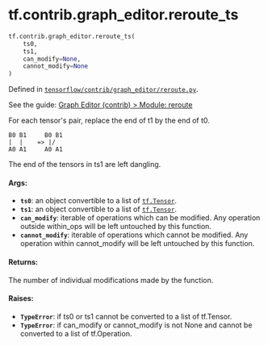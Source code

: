 <div itemscope itemtype="http://developers.google.com/ReferenceObject">
<meta itemprop="name" content="tf.contrib.graph_editor.reroute_ts" />
<meta itemprop="path" content="Stable" />
</div>

# tf.contrib.graph_editor.reroute_ts

``` python
tf.contrib.graph_editor.reroute_ts(
    ts0,
    ts1,
    can_modify=None,
    cannot_modify=None
)
```



Defined in [`tensorflow/contrib/graph_editor/reroute.py`](https://www.tensorflow.org/code/tensorflow/contrib/graph_editor/reroute.py).

See the guide: [Graph Editor (contrib) > Module: reroute](../../../../../api_guides/python/contrib.graph_editor.md#Module_reroute)

For each tensor's pair, replace the end of t1 by the end of t0.

    B0 B1     B0 B1
    |  |    => |/
    A0 A1     A0 A1

The end of the tensors in ts1 are left dangling.

#### Args:

* <b>`ts0`</b>: an object convertible to a list of <a href="../../../tf/Tensor.md"><code>tf.Tensor</code></a>.
* <b>`ts1`</b>: an object convertible to a list of <a href="../../../tf/Tensor.md"><code>tf.Tensor</code></a>.
* <b>`can_modify`</b>: iterable of operations which can be modified. Any operation
    outside within_ops will be left untouched by this function.
* <b>`cannot_modify`</b>: iterable of operations which cannot be modified. Any
    operation within cannot_modify will be left untouched by this function.

#### Returns:

The number of individual modifications made by the function.

#### Raises:

* <b>`TypeError`</b>: if ts0 or ts1 cannot be converted to a list of tf.Tensor.
* <b>`TypeError`</b>: if can_modify or cannot_modify is not None and cannot be
    converted to a list of tf.Operation.
